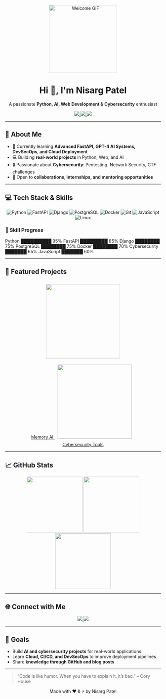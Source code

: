 <p align="center">
  <img src="https://media.giphy.com/media/xT0xeJpnrWC4XWblEk/giphy.gif" alt="Welcome GIF" width="220"/>
</p>

<h1 align="center">Hi 👋, I'm Nisarg Patel</h1>
<p align="center">A passionate <strong>Python, AI, Web Development & Cybersecurity</strong> enthusiast</p>

<p align="center">
  <a href="https://github.com/NisargPatel1704">
    <img src="https://img.shields.io/badge/GitHub-NisargPatel1704-181717?logo=github&logoColor=white"/>
  </a>
  <a href="https://www.linkedin.com/in/nisarg-patel-1704/](https://www.linkedin.com/in/nisarg-patel-870073217">
    <img src="https://img.shields.io/badge/LinkedIn-NisargPatel-0A66C2?logo=linkedin&logoColor=white"/>
  </a>
  <a href="mailto:nisargpatel24880@gmail.com">
    <img src="https://img.shields.io/badge/Email-nisargpatel24880@gmail.com-D14836?logo=gmail&logoColor=white"/>
  </a>
</p>

---

## 🌟 About Me

- 🌱 Currently learning **Advanced FastAPI, GPT-4 AI Systems, DevSecOps, and Cloud Deployment**  
- 💻 Building **real-world projects** in Python, Web, and AI  
- 🔒 Passionate about **Cybersecurity**: Pentesting, Network Security, CTF challenges  
- 🤝 Open to **collaborations, internships, and mentoring opportunities**  

---

## 💻 Tech Stack & Skills

<p align="center">
  <img alt="Python" src="https://img.shields.io/badge/Python-3776AB?logo=python&logoColor=white"/>
  <img alt="FastAPI" src="https://img.shields.io/badge/FastAPI-009688?logo=fastapi&logoColor=white"/>
  <img alt="Django" src="https://img.shields.io/badge/Django-092E20?logo=django&logoColor=white"/>
  <img alt="PostgreSQL" src="https://img.shields.io/badge/PostgreSQL-336791?logo=postgresql&logoColor=white"/>
  <img alt="Docker" src="https://img.shields.io/badge/Docker-2496ED?logo=docker&logoColor=white"/>
  <img alt="Git" src="https://img.shields.io/badge/Git-F05032?logo=git&logoColor=white"/>
  <img alt="JavaScript" src="https://img.shields.io/badge/JavaScript-F7DF1E?logo=javascript&logoColor=black"/>
  <img alt="Linux" src="https://img.shields.io/badge/Linux-FCC624?logo=linux&logoColor=black"/>
</p>

### 🔹 Skill Progress


Python        ██████████ 95%
FastAPI       █████████  85%
Django        ████████   75%
PostgreSQL    ████████   75%
Docker        ████████   70%
Cybersecurity ███████    65%
JavaScript    ███████    60%

---

## 🚀 Featured Projects

<div align="center">

<a href="https://github.com/NisargPatel1704/my-memory-ai" target="_blank">
  <img src="https://media.giphy.com/media/3o7aCTfyhYawdOXcFW/giphy.gif" width="240" style="margin:10px" />
  <br>Memory AI
</a>

<a href="https://github.com/NisargPatel1704/cybersecurity-portfolio" target="_blank">
  <img src="https://media.giphy.com/media/l0Exk8EUzSLsrErEQ/giphy.gif" width="240" style="margin:10px" />
  <br>Cybersecurity Tools
</a>

</div>

---

## 📈 GitHub Stats

<p align="center">
  <img height="180" src="https://github-readme-stats.vercel.app/api?username=NisargPatel1704&show_icons=true&theme=radical&count_private=true"/>
  <img height="180" src="https://github-readme-stats.vercel.app/api/top-langs/?username=NisargPatel1704&layout=compact&theme=radical"/>
  <img height="180" src="https://github-readme-streak-stats.herokuapp.com/?user=NisargPatel1704&theme=radical"/>
</p>

---

## 🌐 Connect with Me

<p align="center">
  <a href="https://www.linkedin.com/in/nisarg-patel-1704/](https://www.linkedin.com/in/nisarg-patel-870073217">
    <img src="https://img.shields.io/badge/LinkedIn-NisargPatel-0A66C2?logo=linkedin&logoColor=white"/>
  </a>
  <a href="mailto:nisargpatel24880@gmail.com">
    <img src="https://img.shields.io/badge/Email-nisargpatel24880@gmail.com-D14836?logo=gmail&logoColor=white"/>
  </a>
</p>

---

## 🎯 Goals

- Build **AI and cybersecurity projects** for real-world applications  
- Learn **Cloud, CI/CD, and DevSecOps** to improve deployment pipelines  
- Share **knowledge through GitHub and blog posts**  

---

> “Code is like humor. When you have to explain it, it’s bad.” – Cory House

<p align="center">Made with ❤️ & ⚡ by Nisarg Patel</p>
